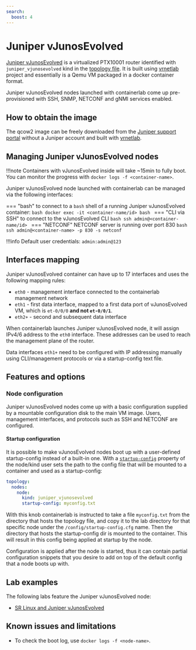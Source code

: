```yaml
---
search:
  boost: 4
---
```

# Juniper vJunosEvolved

[Juniper vJunosEvolved](https://www.juniper.net/documentation/product/us/en/vjunosevolved/) is a virtualized PTX10001 router identified with `juniper_vjunosevolved` kind in the [topology file](../topo-def-file.md). It is built using [vrnetlab](../vrnetlab.md) project and essentially is a Qemu VM packaged in a docker container format.

Juniper vJunosEvolved nodes launched with containerlab come up pre-provisioned with SSH, SNMP, NETCONF and gNMI services enabled.

## How to obtain the image

The qcow2 image can be freely downloaded from the [Juniper support portal](https://support.juniper.net/support/downloads/?p=vjunos-evolved) without a Juniper account and built with [vrnetlab](../vrnetlab.md).

## Managing Juniper vJunosEvolved nodes

!!!note
    Containers with vJunosEvolved inside will take ~15min to fully boot.  
    You can monitor the progress with `docker logs -f <container-name>`.

Juniper vJunosEvolved node launched with containerlab can be managed via the following interfaces:

=== "bash"
    to connect to a `bash` shell of a running Juniper vJunosEvolved container:
    ```bash
    docker exec -it <container-name/id> bash
    ```
=== "CLI via SSH"
    to connect to the vJunosEvolved CLI
    ```bash
    ssh admin@<container-name/id>
    ```
=== "NETCONF"
    NETCONF server is running over port 830
    ```bash
    ssh admin@<container-name> -p 830 -s netconf
    ```

!!!info
    Default user credentials: `admin:admin@123`

## Interfaces mapping

Juniper vJunosEvolved container can have up to 17 interfaces and uses the following mapping rules:

* `eth0` - management interface connected to the containerlab management network
* `eth1` - first data interface, mapped to a first data port of vJunosEvolved VM, which is `et-0/0/0` **and not `et-0/0/1`**.
* `eth2+` - second and subsequent data interface

When containerlab launches Juniper vJunosEvolved node, it will assign IPv4/6 address to the `eth0` interface. These addresses can be used to reach the management plane of the router.

Data interfaces `eth1+` need to be configured with IP addressing manually using CLI/management protocols or via a startup-config text file.

## Features and options

### Node configuration

Juniper vJunosEvolved nodes come up with a basic configuration supplied by a mountable configuration disk to the main VM image. Users, management interfaces, and protocols such as SSH and NETCONF are configured.

#### Startup configuration

It is possible to make vJunosEvolved nodes boot up with a user-defined startup-config instead of a built-in one. With a [`startup-config`](../nodes.md#startup-config) property of the node/kind user sets the path to the config file that will be mounted to a container and used as a startup-config:

```yaml
topology:
  nodes:
    node:
      kind: juniper_vjunosevolved
      startup-config: myconfig.txt
```

With this knob containerlab is instructed to take a file `myconfig.txt` from the directory that hosts the topology file, and copy it to the lab directory for that specific node under the `/config/startup-config.cfg` name. Then the directory that hosts the startup-config dir is mounted to the container. This will result in this config being applied at startup by the node.

Configuration is applied after the node is started, thus it can contain partial configuration snippets that you desire to add on top of the default config that a node boots up with.

## Lab examples

The following labs feature the Juniper vJunosEvolved node:

* [SR Linux and Juniper vJunosEvolved](../../lab-examples/srl-vjunosevolved.md)

## Known issues and limitations

* To check the boot log, use `docker logs -f <node-name>`.
